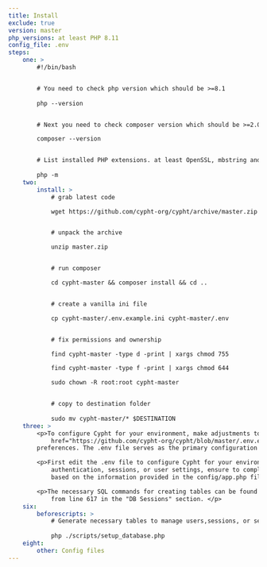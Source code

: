 ```yaml
---
title: Install
exclude: true
version: master
php_versions: at least PHP 8.11
config_file: .env
steps:
    one: >
        #!/bin/bash


        # You need to check php version which should be >=8.1
        
        php --version


        # Next you need to check composer version which should be >=2.0.0

        composer --version


        # List installed PHP extensions. at least OpenSSL, mbstring and cURL should be in the list
        
        php -m
    two:
        install: >
            # grab latest code

            wget https://github.com/cypht-org/cypht/archive/master.zip


            # unpack the archive

            unzip master.zip


            # run composer

            cd cypht-master && composer install && cd ..


            # create a vanilla ini file

            cp cypht-master/.env.example.ini cypht-master/.env


            # fix permissions and ownership

            find cypht-master -type d -print | xargs chmod 755

            find cypht-master -type f -print | xargs chmod 644

            sudo chown -R root:root cypht-master


            # copy to destination folder
            
            sudo mv cypht-master/* $DESTINATION
    three: >
        <p>To configure Cypht for your environment, make adjustments to the <a
            href="https://github.com/cypht-org/cypht/blob/master/.env.example">.env</a> file according to your
        preferences. The .env file serves as the primary configuration file.</p>

        <p>First edit the .env file to configure Cypht for your environment. If you choose to leverage a database for
            authentication, sessions, or user settings, ensure to complete the relevant sections within the .env file
            based on the information provided in the config/app.php file.</p>

        <p>The necessary SQL commands for creating tables can be found in the config/app.php file, specifically starting
            from line 617 in the "DB Sessions" section. </p>
    six:
        beforescripts: >
            # Generate necessary tables to manage users,sessions, or settings depending on the configuration in the .env file
            
            php ./scripts/setup_database.php
    eight:
        other: Config files
---
```

